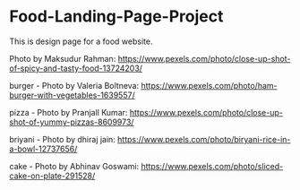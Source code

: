 # Food-Landing-Page-Project

This is design page for a food website.

Photo by Maksudur Rahman: https://www.pexels.com/photo/close-up-shot-of-spicy-and-tasty-food-13724203/

burger - Photo by Valeria Boltneva: https://www.pexels.com/photo/ham-burger-with-vegetables-1639557/

pizza - Photo by Pranjall Kumar: https://www.pexels.com/photo/close-up-shot-of-yummy-pizzas-8609973/

briyani - Photo by dhiraj jain: https://www.pexels.com/photo/biryani-rice-in-a-bowl-12737656/

cake - Photo by Abhinav Goswami: https://www.pexels.com/photo/sliced-cake-on-plate-291528/
